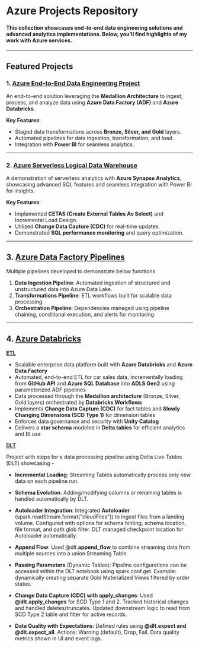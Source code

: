 # **Azure Projects Repository**
#### This collection showcases end-to-end data engineering solutions and advanced analytics implementations. Below, you’ll find highlights of my work with Azure services.
---

## **Featured Projects**

### 1. [**Azure End-to-End Data Engineering Project**](https://github.com/ShreevaniRao/Azure/tree/main/End%20to%20End%20Data%20Engineering%20Project)

An end-to-end solution leveraging the **Medallion Architecture** to ingest, process, and analyze data using **Azure Data Factory (ADF)** and **Azure Databricks**.

**Key Features**:

- Staged data transformations across **Bronze, Silver, and Gold** layers.
- Automated pipelines for data ingestion, transformation, and load.
- Integration with **Power BI** for seamless analytics.

---

### 2. [**Azure Serverless Logical Data Warehouse**](https://github.com/ShreevaniRao/Azure/tree/main/Logical(Serverless)%20Data%20Warehouse%20(Synapse%20Analytics))

A demonstration of serverless analytics with **Azure Synapse Analytics**, showcasing advanced SQL features and seamless integration with Power BI for insights.

**Key Features**:

- Implemented **CETAS (Create External Tables As Select)** and Incremental Load Design.
- Utilized **Change Data Capture (CDC)** for real-time updates.
- Demonstrated **SQL performance monitoring** and query optimization.

---

## 3. [**Azure Data Factory Pipelines**](https://github.com/ShreevaniRao/Azure/tree/main/Azure%20Data%20Factory)

Multiple pipelines developed to demonstrate below functions

1. **Data Ingestion Pipeline**: Automated ingestion of structured and unstructured data into Azure Data Lake.
2. **Transformations Pipeline**: ETL workflows built for scalable data processing.
3. **Orchestration Pipeline**: Dependencies managed using pipeline chaining, conditional execution, and alerts for monitoring.

---
## 4. [**Azure Databricks**](https://github.com/ShreevaniRao/Azure/blob/main/Databricks/Readme.md)

 [**ETL**](https://github.com/ShreevaniRao/Azure/blob/main/Databricks/ETL/Readme.md)
- Scalable enterprise data platform built with **Azure Databricks** and **Azure Data Factory**
- Automated, end-to-end ETL for car sales data, incrementally loading from **GitHub API** and **Azure SQL Database** into **ADLS Gen2** using parameterized ADF pipelines
- Data processed through the **Medallion architecture** (Bronze, Silver, Gold layers) orchestrated by **Databricks Workflows**
- Implements **Change Data Capture (CDC)** for fact tables and **Slowly Changing Dimensions (SCD Type 1)** for dimension tables
- Enforces data governance and security with **Unity Catalog**
- Delivers a **star schema** modeled in **Delta tables** for efficient analytics and BI use

[**DLT**](https://github.com/ShreevaniRao/Azure/blob/main/Databricks/DLT/README.md)

Project with steps for a data processing pipeline using Delta Live Tables (DLT) showcasing -
- **Incremental Loading**:
Streaming Tables automatically process only new data on each pipeline run.

- **Schema Evolution**:
Adding/modifying columns or renaming tables is handled automatically by DLT.

- **Autoloader Integration**:
Integrated **Autoloader** (spark.readStream.format("cloudFiles")) to ingest files from a landing volume.
Configured with options for schema hinting, schema location, file format, and path glob filter.
DLT managed checkpoint location for Autoloader automatically.

- **Append Flow**:
Used @dlt.**append_flow** to combine streaming data from multiple sources into a union Streaming Table.

- **Passing Parameters** (Dynamic Tables):
Pipeline configurations can be accessed within the DLT notebook using spark.conf.get.
Example: dynamically creating separate Gold Materialized Views filtered by order status.

- **Change Data Capture (CDC) with apply_changes**:
Used **@dlt.apply_changes** for SCD Type 1 and 2.
Tracked historical changes and handled deletes/truncates.
Updated downstream logic to read from SCD Type 2 table and filter for active records.

- **Data Quality with Expectations**:
Defined rules using **@dlt.expect and @dlt.expect_all**.
Actions: Warning (default), Drop, Fail.
Data quality metrics shown in UI and event logs.
